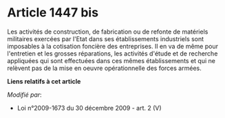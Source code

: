# Article 1447 bis

Les activités de construction, de fabrication ou de refonte de matériels militaires exercées par l'Etat dans ses
établissements industriels sont imposables à la cotisation foncière des entreprises. Il en va de même pour l'entretien et les
grosses réparations, les activités d'étude et de recherche appliquées qui sont effectuées dans ces mêmes établissements et
qui ne relèvent pas de la mise en oeuvre opérationnelle des forces armées.

**Liens relatifs à cet article**

_Modifié par_:

  - Loi n°2009-1673 du 30 décembre 2009 - art. 2 (V)
